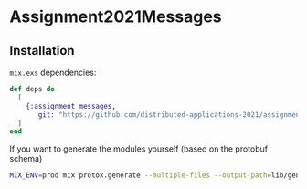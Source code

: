 # Assignment2021Messages

## Installation

`mix.exs` dependencies:

```elixir
def deps do
  [
    {:assignment_messages,
       git: "https://github.com/distributed-applications-2021/assignment-messages", branch: "main"}
  ]
end
```

If you want to generate the modules yourself (based on the protobuf schema)

```bash
MIX_ENV=prod mix protox.generate --multiple-files --output-path=lib/generated protobuf_schemas.proto
```
